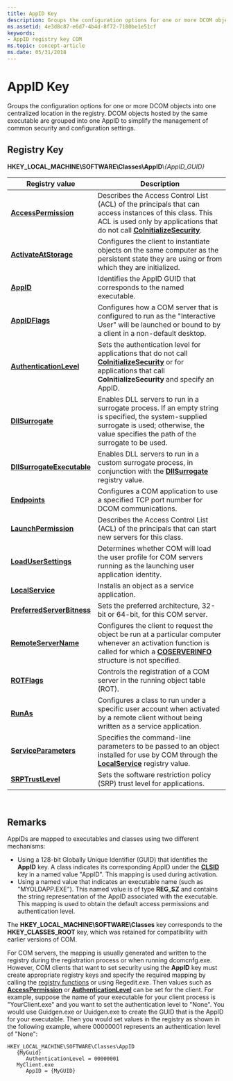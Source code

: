 ```yaml
---
title: AppID Key
description: Groups the configuration options for one or more DCOM objects into one centralized location in the registry. DCOM objects hosted by the same executable are grouped into one AppID to simplify the management of common security and configuration settings.
ms.assetid: 4e3d8c87-e6d7-4b4d-8f72-7180be1e51cf
keywords:
- AppID registry key COM
ms.topic: concept-article
ms.date: 05/31/2018
---
```


# AppID Key

Groups the configuration options for one or more DCOM objects into one centralized location in the registry. DCOM objects hosted by the same executable are grouped into one AppID to simplify the management of common security and configuration settings.

## Registry Key

**HKEY\_LOCAL\_MACHINE\\SOFTWARE\\Classes\\AppID**\\*{*AppID\_GUID*}*



| Registry value                                           | Description                                                                                                                                                                                                     |
|----------------------------------------------------------|-----------------------------------------------------------------------------------------------------------------------------------------------------------------------------------------------------------------|
| [**AccessPermission**](accesspermission.md)             | Describes the Access Control List (ACL) of the principals that can access instances of this class. This ACL is used only by applications that do not call [**CoInitializeSecurity**](/windows/desktop/api/combaseapi/nf-combaseapi-coinitializesecurity). |
| [**ActivateAtStorage**](activateatstorage.md)           | Configures the client to instantiate objects on the same computer as the persistent state they are using or from which they are initialized.                                                                    |
| [**AppID**](appid.md)                                   | Identifies the AppID GUID that corresponds to the named executable.                                                                                                                                             |
| [**AppIDFlags**](appidflags.md)                         | Configures how a COM server that is configured to run as the "Interactive User" will be launched or bound to by a client in a non-default desktop.                                                              |
| [**AuthenticationLevel**](authenticationlevel.md)       | Sets the authentication level for applications that do not call [**CoInitializeSecurity**](/windows/desktop/api/combaseapi/nf-combaseapi-coinitializesecurity) or for applications that call **CoInitializeSecurity** and specify an AppID.               |
| [**DllSurrogate**](dllsurrogate.md)                     | Enables DLL servers to run in a surrogate process. If an empty string is specified, the system-supplied surrogate is used; otherwise, the value specifies the path of the surrogate to be used.                 |
| [**DllSurrogateExecutable**](dllsurrogateexecutable.md) | Enables DLL servers to run in a custom surrogate process, in conjunction with the [**DllSurrogate**](dllsurrogate.md) registry value.                                                                          |
| [**Endpoints**](endpoints.md)                           | Configures a COM application to use a specified TCP port number for DCOM communications.                                                                                                                        |
| [**LaunchPermission**](launchpermission.md)             | Describes the Access Control List (ACL) of the principals that can start new servers for this class.                                                                                                            |
| [**LoadUserSettings**](loadusersettings.md)             | Determines whether COM will load the user profile for COM servers running as the launching user application identity.                                                                                           |
| [**LocalService**](localservice.md)                     | Installs an object as a service application.                                                                                                                                                                    |
| [**PreferredServerBitness**](preferredserverbitness.md) | Sets the preferred architecture, 32-bit or 64-bit, for this COM server.                                                                                                                                         |
| [**RemoteServerName**](remoteservername.md)             | Configures the client to request the object be run at a particular computer whenever an activation function is called for which a [**COSERVERINFO**](/windows/win32/api/objidlbase/ns-objidlbase-coserverinfo) structure is not specified.              |
| [**ROTFlags**](rotflags.md)                             | Controls the registration of a COM server in the running object table (ROT).                                                                                                                                    |
| [**RunAs**](runas.md)                                   | Configures a class to run under a specific user account when activated by a remote client without being written as a service application.                                                                       |
| [**ServiceParameters**](serviceparameters.md)           | Specifies the command-line parameters to be passed to an object installed for use by COM through the [**LocalService**](localservice.md) registry value.                                                       |
| [**SRPTrustLevel**](srptrustlevel.md)                   | Sets the software restriction policy (SRP) trust level for applications.                                                                                                                                        |



 

## Remarks

AppIDs are mapped to executables and classes using two different mechanisms:

-   Using a 128-bit Globally Unique Identifier (GUID) that identifies the **AppID** key. A class indicates its corresponding AppID under the [**CLSID**](clsid-key-hklm.md) key in a named value "AppID". This mapping is used during activation.
-   Using a named value that indicates an executable name (such as "MYOLDAPP.EXE"). This named value is of type **REG\_SZ** and contains the string representation of the AppID associated with the executable. This mapping is used to obtain the default access permissions and authentication level.

The **HKEY\_LOCAL\_MACHINE\\SOFTWARE\\Classes** key corresponds to the **HKEY\_CLASSES\_ROOT** key, which was retained for compatibility with earlier versions of COM.

For COM servers, the mapping is usually generated and written to the registry during the registration process or when running dcomcnfg.exe. However, COM clients that want to set security using the **AppID** key must create appropriate registry keys and specify the required mapping by calling the [registry functions](/windows/desktop/SysInfo/registry-functions) or using Regedit.exe. Then values such as [**AccessPermission**](accesspermission.md) or [**AuthenticationLevel**](authenticationlevel.md) can be set for the client. For example, suppose the name of your executable for your client process is "YourClient.exe" and you want to set the authentication level to "None". You would use Guidgen.exe or Uuidgen.exe to create the GUID that is the AppID for your executable. Then you would set values in the registry as shown in the following example, where 00000001 represents an authentication level of "None":

```
HKEY_LOCAL_MACHINE\SOFTWARE\Classes\AppID
   {MyGuid}
      AuthenticationLevel = 00000001
   MyClient.exe
      AppID = {MyGUID}
```

 

 
